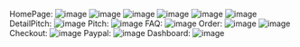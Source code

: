 HomePage: 
![image](https://github.com/tuyendt0112/Website-Booking-Pitches/assets/102451573/26e7a0ae-cc7a-4b71-b4cc-bdc1ab6dabbe)
![image](https://github.com/tuyendt0112/Website-Booking-Pitches/assets/102451573/299fc0cc-8fc6-4308-8ded-d33c2740505e)
![image](https://github.com/tuyendt0112/Website-Booking-Pitches/assets/102451573/8c0b5934-251b-4f5b-a6a5-60b4d8e6bc91)
![image](https://github.com/tuyendt0112/Website-Booking-Pitches/assets/102451573/1df7289b-20c3-45b3-9d1f-ddc4e6ffd220)
![image](https://github.com/tuyendt0112/Website-Booking-Pitches/assets/102451573/281d6e0d-5298-470d-97a1-cd72bc091543)
![image](https://github.com/tuyendt0112/Website-Booking-Pitches/assets/102451573/ca6d5488-52e1-4736-8a13-57f8f2d650d1)
DetailPitch:
![image](https://github.com/tuyendt0112/Website-Booking-Pitches/assets/102451573/843e6b48-d5f5-4179-b7b8-465923cc360d)
Pitch:
![image](https://github.com/tuyendt0112/Website-Booking-Pitches/assets/102451573/b41e8e00-8869-4e70-ba54-eaa87172580e)
FAQ:
![image](https://github.com/tuyendt0112/Website-Booking-Pitches/assets/102451573/76eacd96-9ed4-4c20-a2e2-2b335fd03285)
Order: 
![image](https://github.com/tuyendt0112/Website-Booking-Pitches/assets/102451573/18e9924c-8921-4b4a-bcd6-dfaba68bfb9e)
![image](https://github.com/tuyendt0112/Website-Booking-Pitches/assets/102451573/b7d248f0-e794-475c-a9e5-7793ed1e5529)
Checkout:
![image](https://github.com/tuyendt0112/Website-Booking-Pitches/assets/102451573/a48d8b36-83e4-486d-ba99-03ba9b21689e)
Paypal:
![image](https://github.com/tuyendt0112/Website-Booking-Pitches/assets/102451573/dd2ad0cc-7959-4dce-b2d9-e864640f8832)
Dashboard: 
![image](https://github.com/tuyendt0112/Website-Booking-Pitches/assets/102451573/9d9b7354-d414-4614-91dd-3e3835e4fb05)
